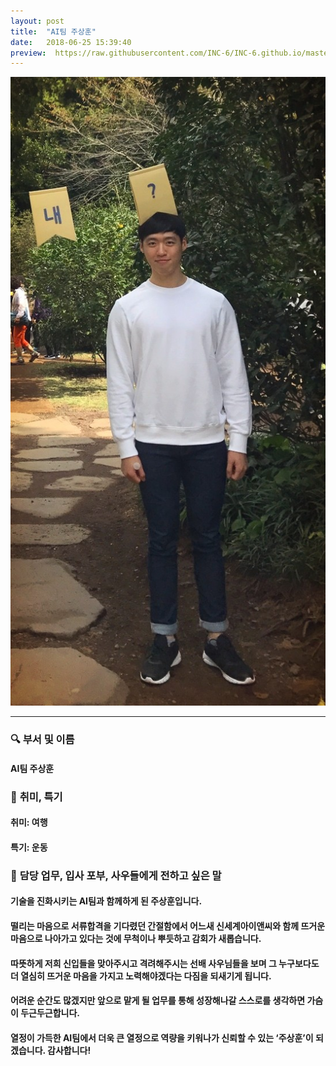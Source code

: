 ```yaml
---
layout: post
title:  "AI팀 주상훈"
date:   2018-06-25 15:39:40
preview:  https://raw.githubusercontent.com/INC-6/INC-6.github.io/master/_asset/%EB%8F%99%EA%B8%B0%EC%82%AC%EC%A7%84/191925.jpg
---
```


![Picture 1](https://raw.githubusercontent.com/INC-6/INC-6.github.io/master/_asset/%EC%85%80%EC%B9%B4/%EC%A3%BC%EC%83%81%ED%9B%88.jpg)

---

### 🔍 **부서 및 이름**
    
#### AI팀 주상훈

### 🔔 **취미, 특기**

#### 취미: 여행
  
#### 특기: 운동

### 🔔 **담당 업무, 입사 포부, 사우들에게 전하고 싶은 말**
 
#### 기술을 진화시키는 AI팀과 함께하게 된 주상훈입니다.
    
#### 떨리는 마음으로 서류합격을 기다렸던 간절함에서 어느새 신세계아이앤씨와 함께 뜨거운 마음으로 나아가고 있다는 것에 무척이나 뿌듯하고 감회가 새롭습니다.
     
#### 따뜻하게 저희 신입들을 맞아주시고 격려해주시는 선배 사우님들을 보며 그 누구보다도 더 열심히 뜨거운 마음을 가지고 노력해야겠다는 다짐을 되새기게 됩니다.
    
#### 어려운 순간도 많겠지만 앞으로 맡게 될 업무를 통해 성장해나갈 스스로를 생각하면 가슴이 두근두근합니다. 
    
#### 열정이 가득한 AI팀에서 더욱 큰 열정으로 역량을 키워나가 신뢰할 수 있는 ‘주상훈’이 되겠습니다. 감사합니다!